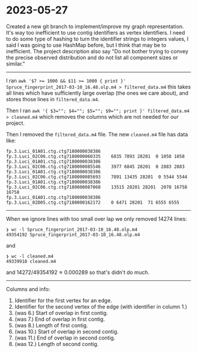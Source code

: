 # 2023-05-27

Created a new git branch to implement/improve my graph representation. It's way too inefficient to use contig identifiers as vertex identifiers. I need to do some type of hashing to turn the identifier strings to integers values, I said I was going to use HashMap before, but I think that may be to inefficient. The project description also say "Do not bother trying to convey the precise observed distribution and do not list all component sizes or similar."

---

I ran `awk '$7 >= 1000 && $11 >= 1000 { print }' Spruce_fingerprint_2017-03-10_16.48.olp.m4 > filtered_data.m4` this takes all lines which have sufficiently large overlap (the ones we care about), and stores those lines in `filtered_data.m4`.

Then I ran `awk '{ $3=""; $4=""; $5=""; $9=""; print }' filtered_data.m4 > cleaned.m4` which removes the columns which are not needed for our project.

Then I removed the `filtered_data.m4` file. The new `cleaned.m4` file has data like:

```
fp.3.Luci_01A01.ctg.ctg7180000038386 fp.3.Luci_02C06.ctg.ctg7180000060335    6835 7893 28201  0 1058 1058
fp.3.Luci_01A01.ctg.ctg7180000038386 fp.3.Luci_02C06.ctg.ctg7180000085546    3977 6845 28201  0 2883 2883
fp.3.Luci_01A01.ctg.ctg7180000038386 fp.3.Luci_02C06.ctg.ctg7180000085693    7891 13435 28201  0 5544 5544
fp.3.Luci_01A01.ctg.ctg7180000038386 fp.3.Luci_02C06.ctg.ctg7180000087068    13515 28201 28201  2078 16758 16758
fp.3.Luci_01A01.ctg.ctg7180000038386 fp.3.Luci_02D05.ctg.ctg7180000162172    0 6471 28201  71 6555 6555
```

---

When we ignore lines with too small over lap we only removed 14274 lines:

```
❯ wc -l Spruce_fingerprint_2017-03-10_16.48.olp.m4
49354192 Spruce_fingerprint_2017-03-10_16.48.olp.m4
```

and

```
❯ wc -l cleaned.m4
49339918 cleaned.m4
```

and $14272/49354192\approx 0.000289$ so that's didn't do much.

---

Columns and info:

1. Identifier for the first vertex for an edge.
2. Identifier for the second vertex of the edge (with identifier in column 1.)
3. (was 6.) Start of overlap in first contig.
4. (was 7.) End of overlap in first contig.
5. (was 8.) Length of first contig.
6. (was 10.) Start of overlap in second contig.
7. (was 11.) End of overlap in second contig.
8. (was 12.) Length of second contig.
